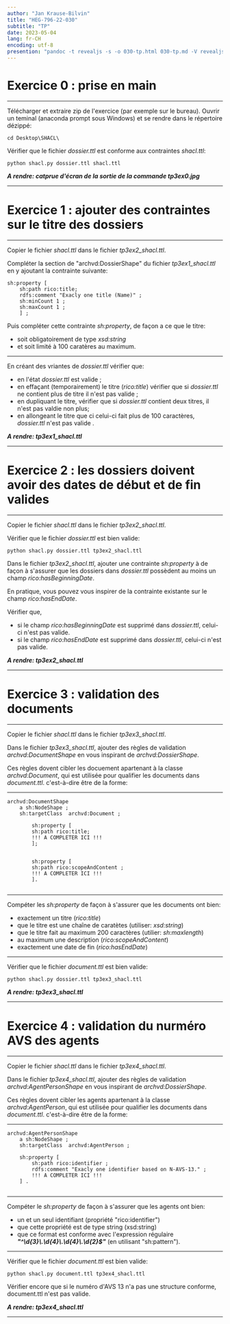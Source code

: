```yaml
---
author: "Jan Krause-Bilvin"
title: "HEG-796-22-030"
subtitle: "TP"
date: 2023-05-04
lang: fr-CH
encoding: utf-8
presention: "pandoc -t revealjs -s -o 030-tp.html 030-tp.md -V revealjs-url=reveal.js -V theme=white --katex; pandoc -t html5 -o 030-tp.pdf 030-tp.md"
---
```



# Exercice 0 : prise en main

---

Télécharger et extraire zip de l'exercice (par exemple sur le bureau). Ouvrir un teminal (anaconda prompt sous Windows) et se rendre dans le répertoire dézippé:

```
cd Desktop\SHACL\
```

Vérifier que le fichier *dossier.ttl* est conforme aux contraintes *shacl.ttl*:

```
python shacl.py dossier.ttl shacl.ttl
```

***A rendre: catprue d'écran de la sortie de la commande tp3ex0.jpg***


---

# Exercice 1 : ajouter des contraintes sur le titre des dossiers

---

Copier le fichier *shacl.ttl* dans le fichier *tp3ex2_shacl.ttl*.

Compléter la section de "archvd:DossierShape" du fichier *tp3ex1_shacl.ttl* en y ajoutant la contrainte suivante:

```
sh:property [
	sh:path rico:title;
	rdfs:comment "Exacly one title (Name)" ;
	sh:minCount 1 ;
	sh:maxCount 1 ;
	] ;
```

Puis compléter cette contrainte *sh:property*, de façon a ce que le titre:


* soit obligatoirement de type *xsd:string*
* et soit limité à 100 caratères au maximum.

---

En créant des vriantes de *dossier.ttl* vérifier que:

* en l'état *dossier.ttl* est valide ;
* en effaçant (temporairement) le titre (*rico:title*) vérifier que si *dossier.ttl* ne contient plus de titre il n'est pas valide ;
* en dupliquant le titre, vérifier que si *dossier.ttl* contient deux titres, il n'est pas valdie non plus;
* en allongeant le titre que ci celui-ci fait plus de 100 caractères, *dossier.ttl* n'est pas valide .

***A rendre: tp3ex1_shacl.ttl***


---

# Exercice 2 : les dossiers doivent avoir des dates de début et de fin valides

---

Copier le fichier *shacl.ttl* dans le fichier *tp3ex2_shacl.ttl*.

Vérifier que le fichier *dossier.ttl* est bien valide:

```
python shacl.py dossier.ttl tp3ex2_shacl.ttl
```

Dans le fichier *tp3ex2_shacl.ttl*,  ajouter une contrainte *sh:property* 
à de façon à s'assurer que les dossiers dans *dossier.ttl* possèdent 
au moins un champ *rico:hasBeginningDate*. 

En pratique, vous pouvez vous inspirer de la contrainte existante sur le champ *rico:hasEndDate*.

Vérifier que, 

* si le champ *rico:hasBeginningDate* est supprimé dans *dossier.ttl*, celui-ci n'est pas valide.
* si le champ *rico:hasEndDate* est supprimé dans *dossier.ttl*, celui-ci n'est pas valide.

***A rendre: tp3ex2_shacl.ttl***

---

# Exercice 3 : validation des documents

---

Copier le fichier *shacl.ttl* dans le fichier *tp3ex3_shacl.ttl*.

Dans le fichier *tp3ex3_shacl.ttl*, ajouter des règles de validation *archvd:DocumentShape* en vous inspirant de *archvd:DossierShape*.

Ces règles dovent cibler les docuement apartenant à la classe *archvd:Document*, qui est utilisée pour qualifier les documents dans *document.ttl*.
 c'est-à-dire être de la forme:

---
 
```
archvd:DocumentShape
	a sh:NodeShape ; 
	sh:targetClass  archvd:Document ;

		sh:property [
		sh:path rico:title;
        !!! A COMPLETER ICI !!! 
		];
	

		sh:property [
		sh:path rico:scopeAndContent ;
        !!! A COMPLETER ICI !!! 
		].
		
```

---

Compéter les *sh:property* de façon à s'assurer que les documents ont bien:

* exactement un titre (*rico:title*)
* que le titre est une chaîne de caratètes (utiliser: *xsd:string*)
* que le titre fait au maximum 200 caractères (utilier: *sh:maxlength*)
* au maximum une description (*rico:scopeAndContent*)
* exactement une date de fin (*rico:hasEndDate*)

---


Vérifier que le fichier *document.ttl* est bien valide:

```
python shacl.py dossier.ttl tp3ex3_shacl.ttl
```

***A rendre: tp3ex3_shacl.ttl***

---

# Exercice 4 : validation du nurméro AVS des agents

---

Copier le fichier *shacl.ttl* dans le fichier *tp3ex4_shacl.ttl*.

Dans le fichier *tp3ex4_shacl.ttl*, ajouter des règles de validation *archvd:AgentPersonShape* en vous inspirant de *archvd:DossierShape*.

Ces règles dovent cibler les agents apartenant à la classe *archvd:AgentPerson*, qui est utilisée pour qualifier les documents dans *document.ttl*.
 c'est-à-dire être de la forme:

---
 
```
archvd:AgentPersonShape
	a sh:NodeShape ; 
	sh:targetClass  archvd:AgentPerson ;
	
	sh:property [	
		sh:path rico:identifier ;
		rdfs:comment "Exacly one identifier based on N-AVS-13." ;
        !!! A COMPLETER ICI !!!  
	] .	
		
```

---

Compéter le *sh:property* de façon à s'assurer que les agents ont bien:

* un et un seul identifiant (propriété "rico:identifier")
* que cette propriété est de type string (xsd:string)
* que ce format est conforme avec l'expression régulaire ***"^\\d{3}\\.\\d{4}\\.\\d{4}\\.\\d{2}$"*** (en utilisant "sh:pattern").

---

Vérifier que le fichier *document.ttl* est bien valide:

```
python shacl.py document.ttl tp3ex4_shacl.ttl
```

Vérifier encore que si le numéro d'AVS 13 n'a pas une structure conforme, document.ttl n'est pas valide.


***A rendre: tp3ex4_shacl.ttl***

---
